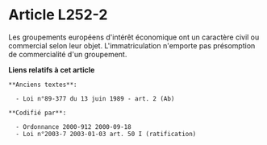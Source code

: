 # Article L252-2

Les groupements européens d'intérêt économique ont un caractère civil ou commercial selon leur objet. L'immatriculation
n'emporte pas présomption de commercialité d'un groupement.

**Liens relatifs à cet article**

	**Anciens textes**:

	  - Loi n°89-377 du 13 juin 1989 - art. 2 (Ab)

	**Codifié par**:

	  - Ordonnance 2000-912 2000-09-18
	  - Loi n°2003-7 2003-01-03 art. 50 I (ratification)
